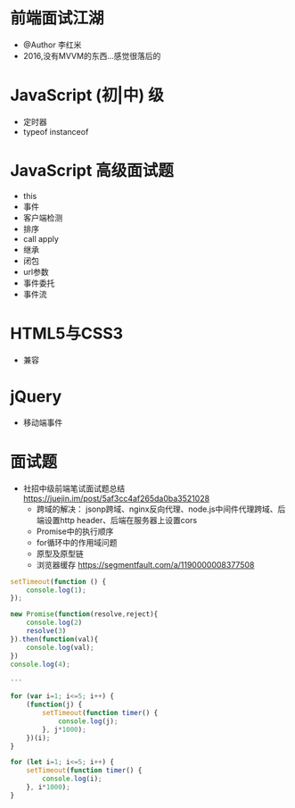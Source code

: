 # 前端面试江湖

- @Author 李红米
- 2016,没有MVVM的东西...感觉很落后的

# JavaScript (初|中) 级

- 定时器
- typeof instanceof

# JavaScript 高级面试题

- this
- 事件
- 客户端检测
- 排序
- call apply
- 继承
- 闭包
- url参数
- 事件委托
- 事件流

# HTML5与CSS3

- 兼容

# jQuery

- 移动端事件

# 面试题

- 社招中级前端笔试面试题总结 https://juejin.im/post/5af3cc4af265da0ba3521028
    - 跨域的解决： jsonp跨域、nginx反向代理、node.js中间件代理跨域、后端设置http header、后端在服务器上设置cors
    - Promise中的执行顺序
    - for循环中的作用域问题
    - 原型及原型链
    - 浏览器缓存 https://segmentfault.com/a/1190000008377508

```js
setTimeout(function () {
    console.log(1);
});

new Promise(function(resolve,reject){
    console.log(2)
    resolve(3)
}).then(function(val){
    console.log(val);
})
console.log(4);

---

for (var i=1; i<=5; i++) { 
    (function(j) { 
        setTimeout(function timer() { 
            console.log(j); 
        }, j*1000); 
    })(i); 
}

for (let i=1; i<=5; i++) { 
    setTimeout(function timer() { 
        console.log(i);
    }, i*1000); 
}


```    